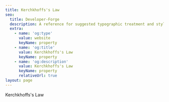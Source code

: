 ```yaml
---
title: Kerchkhoffs's Law
seo:
  title: Developer-Forge
  description: A reference for suggested typographic treatment and styles for your content
  extra:
    - name: 'og:type'
      value: website
      keyName: property
    - name: 'og:title'
      value: Kerchkhoffs's Law
      keyName: property
    - name: 'og:description'
      value: Kerchkhoffs's Law
      keyName: property
      relativeUrl: true
layout: page
---
```


Kerchkhoffs's Law
